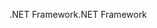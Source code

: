 <span data-ttu-id="802cc-101">.NET Framework</span><span class="sxs-lookup"><span data-stu-id="802cc-101">.NET Framework</span></span>